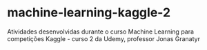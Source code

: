 # machine-learning-kaggle-2
Atividades desenvolvidas durante o curso Machine Learning para competições Kaggle - curso 2 da Udemy, professor Jonas Granatyr 
